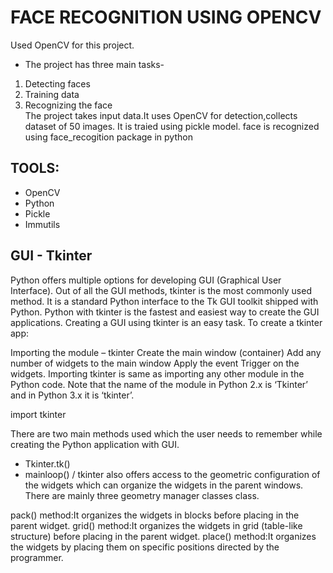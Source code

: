 # **FACE RECOGNITION USING OPENCV**
Used OpenCV for this project.
* The project has three main tasks-
1. Detecting faces
2. Training data
3. Recognizing the face\
  The project takes input data.It uses OpenCV for detection,collects dataset of 50 images. It is traied using pickle model. 
 face is recognized using face_recogition package in python
 ## TOOLS:
 * OpenCV
 * Python
 * Pickle
 * Immutils
 ## GUI - Tkinter
Python offers multiple options for developing GUI (Graphical User Interface). Out of all the GUI methods, tkinter is the most commonly used method. It is a standard Python interface to the Tk GUI toolkit shipped with Python. Python with tkinter is the fastest and easiest way to create the GUI applications. Creating a GUI using tkinter is an easy task.
To create a tkinter app: 

Importing the module – tkinter
Create the main window (container)
Add any number of widgets to the main window
Apply the event Trigger on the widgets.
Importing tkinter is same as importing any other module in the Python code. Note that the name of the module in Python 2.x is ‘Tkinter’ and in Python 3.x it is ‘tkinter’.

import tkinter

There are two main methods used which the user needs to remember while creating the Python application with GUI.
* Tkinter.tk()
* mainloop() / 
tkinter also offers access to the geometric configuration of the widgets which can organize the widgets in the parent windows. There are mainly three geometry manager classes class.

pack() method:It organizes the widgets in blocks before placing in the parent widget.
grid() method:It organizes the widgets in grid (table-like structure) before placing in the parent widget.
place() method:It organizes the widgets by placing them on specific positions directed by the programmer.
 
 
